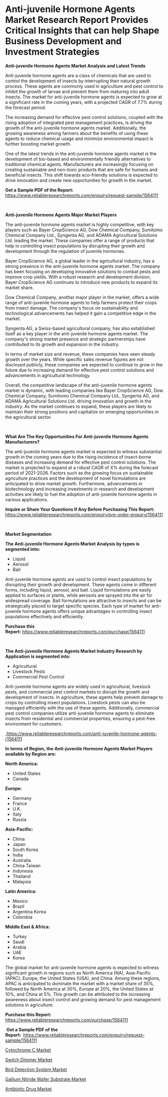 <p><h1>Anti-juvenile Hormone Agents Market Research Report Provides Critical Insights that can help Shape Business Development and Investment Strategies</h1></p><p><strong>Anti-juvenile Hormone Agents Market Analysis and Latest Trends</strong></p>
<p><p>Anti-juvenile hormone agents are a class of chemicals that are used to control the development of insects by interrupting their natural growth process. These agents are commonly used in agriculture and pest control to inhibit the growth of larvae and prevent them from maturing into adult insects. The market for anti-juvenile hormone agents is expected to grow at a significant rate in the coming years, with a projected CAGR of 7.7% during the forecast period.</p><p>The increasing demand for effective pest control solutions, coupled with the rising adoption of integrated pest management practices, is driving the growth of the anti-juvenile hormone agents market. Additionally, the growing awareness among farmers about the benefits of using these agents to reduce chemical usage and minimize environmental impact is further boosting market growth.</p><p>One of the latest trends in the anti-juvenile hormone agents market is the development of bio-based and environmentally friendly alternatives to traditional chemical agents. Manufacturers are increasingly focusing on creating sustainable and non-toxic products that are safe for humans and beneficial insects. This shift towards eco-friendly solutions is expected to drive innovation and create new opportunities for growth in the market.</p></p>
<p><strong>Get a Sample PDF of the Report:&nbsp;</strong> <a href="https://www.reliableresearchreports.com/enquiry/request-sample/1564111">https://www.reliableresearchreports.com/enquiry/request-sample/1564111</a></p>
<p>&nbsp;</p>
<p><strong>Anti-juvenile Hormone Agents Major Market Players</strong></p>
<p><p>The anti-juvenile hormone agents market is highly competitive, with key players such as Bayer CropScience AG, Dow Chemical Company, Sumitomo Chemical Company Ltd., Syngenta AG, and ADAMA Agricultural Solutions Ltd. leading the market. These companies offer a range of products that help in controlling insect populations by disrupting their growth and development through the regulation of juvenile hormones.</p><p>Bayer CropScience AG, a global leader in the agricultural industry, has a strong presence in the anti-juvenile hormone agents market. The company has been focusing on developing innovative solutions to combat pests and improve crop yields. With a robust research and development division, Bayer CropScience AG continues to introduce new products to expand its market share.</p><p>Dow Chemical Company, another major player in the market, offers a wide range of anti-juvenile hormone agents to help farmers protect their crops from insect damage. The company's focus on sustainability and technological advancements has helped it gain a competitive edge in the market.</p><p>Syngenta AG, a Swiss-based agricultural company, has also established itself as a key player in the anti-juvenile hormone agents market. The company's strong market presence and strategic partnerships have contributed to its growth and expansion in the industry.</p><p>In terms of market size and revenue, these companies have seen steady growth over the years. While specific sales revenue figures are not disclosed publicly, these companies are expected to continue to grow in the future due to increasing demand for effective pest control solutions and advancements in agricultural technology.</p><p>Overall, the competitive landscape of the anti-juvenile hormone agents market is dynamic, with leading companies like Bayer CropScience AG, Dow Chemical Company, Sumitomo Chemical Company Ltd., Syngenta AG, and ADAMA Agricultural Solutions Ltd. driving innovation and growth in the industry. As the market continues to expand, these players are likely to maintain their strong positions and capitalize on emerging opportunities in the agricultural sector.</p></p>
<p>&nbsp;</p>
<p><strong>What Are The Key Opportunities For Anti-juvenile Hormone Agents Manufacturers?</strong></p>
<p><p>The anti-juvenile hormone agents market is expected to witness substantial growth in the coming years due to the rising incidence of insect-borne diseases and increasing demand for effective pest control solutions. The market is projected to expand at a robust CAGR of X% during the forecast period of 2021-2026. Factors such as the growing focus on sustainable agriculture practices and the development of novel formulations are anticipated to drive market growth. Furthermore, advancements in biotechnology and increasing investments in research and development activities are likely to fuel the adoption of anti-juvenile hormone agents in various applications.</p></p>
<p><strong>Inquire or Share Your Questions If Any Before Purchasing This Report:</strong> <a href="https://www.reliableresearchreports.com/enquiry/pre-order-enquiry/1564111">https://www.reliableresearchreports.com/enquiry/pre-order-enquiry/1564111</a></p>
<p>&nbsp;</p>
<p><strong>Market Segmentation</strong></p>
<p><strong>The Anti-juvenile Hormone Agents Market Analysis by types is segmented into:</strong></p>
<p><ul><li>Liquid</li><li>Aerosol</li><li>Bait</li></ul></p>
<p><p>Anti-juvenile hormone agents are used to control insect populations by disrupting their growth and development. These agents come in different forms, including liquid, aerosol, and bait. Liquid formulations are easily applied to surfaces or plants, while aerosols are sprayed into the air for widespread coverage. Bait formulations are attractive to insects and can be strategically placed to target specific species. Each type of market for anti-juvenile hormone agents offers unique advantages in controlling insect populations effectively and efficiently.</p></p>
<p><strong>Purchase this Report:&nbsp;</strong><a href="https://www.reliableresearchreports.com/purchase/1564111">https://www.reliableresearchreports.com/purchase/1564111</a></p>
<p>&nbsp;</p>
<p><strong>The Anti-juvenile Hormone Agents Market Industry Research by Application is segmented into:</strong></p>
<p><ul><li>Agricultural</li><li>Livestock Pests</li><li>Commercial Pest Control</li></ul></p>
<p><p>Anti-juvenile hormone agents are widely used in agricultural, livestock pests, and commercial pest control markets to disrupt the growth and development of insects. In agriculture, these agents help prevent damage to crops by controlling insect populations. Livestock pests can also be managed efficiently with the use of these agents. Additionally, commercial pest control companies utilize anti-juvenile hormone agents to eliminate insects from residential and commercial properties, ensuring a pest-free environment for customers.</p></p>
<p><a href="https://www.reliableresearchreports.com/anti-juvenile-hormone-agents-r1564111">&nbsp;https://www.reliableresearchreports.com/anti-juvenile-hormone-agents-r1564111</a></p>
<p><strong>In terms of Region, the Anti-juvenile Hormone Agents Market Players available by Region are:</strong></p>
<p>
    <p> <strong> North America: </strong>
        <ul>
            <li>United States</li>
            <li>Canada</li>
        </ul>
        </p> 
    <p> <strong> Europe: </strong>
        <ul>
            <li>Germany</li>
            <li>France</li>
            <li>U.K.</li>
            <li>Italy</li>
            <li>Russia</li>
        </ul>
        </p> 
    <p> <strong> Asia-Pacific: </strong>
        <ul>
            <li>China</li>
            <li>Japan</li>
            <li>South Korea</li>
            <li>India</li>
            <li>Australia</li>
            <li>China Taiwan</li>
            <li>Indonesia</li>
            <li>Thailand</li>
            <li>Malaysia</li>
        </ul>
        </p> 
    <p> <strong> Latin America: </strong>
        <ul>
            <li>Mexico</li>
            <li>Brazil</li>
            <li>Argentina Korea</li>
            <li>Colombia</li>
        </ul>
        </p> 
    <p> <strong> Middle East & Africa: </strong>
        <ul>
            <li>Turkey</li>
            <li>Saudi</li>
            <li>Arabia</li>
            <li>UAE</li>
            <li>Korea</li>
        </ul>
    </p>
    </p>
<p><p>The global market for anti-juvenile hormone agents is expected to witness significant growth in regions such as North America (NA), Asia-Pacific (APAC), Europe, the United States (USA), and China. Among these regions, APAC is anticipated to dominate the market with a market share of 35%, followed by North America at 30%, Europe at 20%, the United States at 10%, and China at 5%. This growth can be attributed to the increasing awareness about insect control and growing demand for pest management solutions in agriculture.</p></p>
<p><strong>Purchase this Report: </strong><a href="https://www.reliableresearchreports.com/purchase/1564111">https://www.reliableresearchreports.com/purchase/1564111</a></p>
<p>&nbsp;<strong>Get a Sample PDF of the Report:&nbsp;&nbsp;</strong><a href="https://www.reliableresearchreports.com/enquiry/request-sample/1564111">https://www.reliableresearchreports.com/enquiry/request-sample/1564111</a></p>
<p><strong></strong></p>
<p><p><a href="https://github.com/susanjprice2023/Market-Research-Report-List-2/blob/main/cytochrome-c-market.md">Cytochrome C Market</a></p><p><a href="https://medium.com/@bernadette.hunter4468/market-forecast-global-switch-dimmer-trends-and-impact-analysis-2024-2031-by-application-0f9f077a1d04">Switch Dimmer Market</a></p><p><a href="https://medium.com/@emma.white454357/bird-detection-system-market-size-is-growing-at-cagr-of-11-6-f4e1ea9daf19">Bird Detection System Market</a></p><p><a href="https://www.linkedin.com/pulse/gallium-nitride-wafer-substrate-market-global-regional-analysis-kytje?trackingId=s1xoSBUKS5WvJ%2FCZIku9PQ%3D%3D">Gallium Nitride Wafer Substrate Market</a></p><p><a href="https://github.com/dmmanir420/Market-Research-Report-List-2/blob/main/antibiotic-drug-market.md">Antibiotic Drug Market</a></p></p>